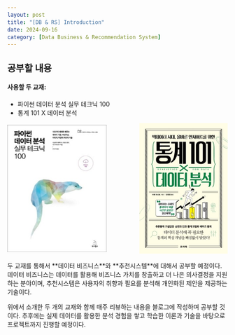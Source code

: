 ```yaml
---
layout: post
title: "[DB & RS] Introduction"
date: 2024-09-16
category: [Data Business & Recommendation System]
---
```


## 공부할 내용

#### 사용할 두 교재:

- 파이썬 데이터 분석 실무 테크닉 100
- 통계 101 X 데이터 분석

<div style="display: flex; justify-content: space-between; align-items: center;">
    <img src="assets\images\240916\textbook.png" alt="textbook1" style="width: 45%;">
    <img src="/assets/images/240916/textbook2.png" alt="textbook2" style="width: 40%;">
</div>

<br/>
두 교재를 통해서 **데이터 비즈니스**와 **추천시스템**에 대해서 공부할 예정이다. 데이터 비즈니스는 데이터를 활용해 비즈니스 가치를 창출하고 더 나은 의사결정을 지원하는 분야이며, 추천시스템은 사용자의 취향과 필요를 분석해 개인화된 제안을 제공하는 기술이다.

위에서 소개한 두 개의 교재와 함께 매주 리뷰하는 내용을 블로그에 작성하며 공부할 것이다. 추후에는 실제 데이터를 활용한 분석 경험을 쌓고 학습한 이론과 기술을 바탕으로 프로젝트까지 진행할 예정이다.
